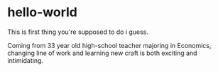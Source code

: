 # hello-world
This is first thing you're supposed to do i guess.

Coming from 33 year old high-school teacher majoring in Economics, changing line of work and learning new craft is both exciting and intimidating.
